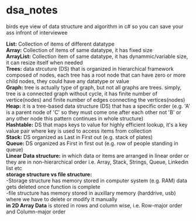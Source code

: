 # dsa_notes
birds eye view of data structure and algorithm in c# so you can save your ass infront of interviewee



**List:** Collection of items of different datatype <br />
**Array:** Collection of items of same datatype, it has fixed size <br />
**ArrayList:** Collection item of same datatype, it has dynammic/variable size, it can resize itself when needed <br />
**Trees:** data strcuture (DS) that is organized in hierarchical framework composed of nodes, each tree has a root node that can have zero or more child nodes, they could have any datatype or value <br />
**Graph:** tree is actually type of graph, but not all graphs are trees. simply, tree is a connected graph without cycle, it has finite number of vertice(nodes) and finite number of edges connecting the vertices(nodes) <br />
**Heap:** it is a tree-based data structure (DS) that has a specific order (e.g. 'A' is a parent node of 'C' so they must come one after each other not 'B' or any other node this pattern continues in whole structure) <br />
**Hashtable:** DS that maps keys to value for highly efficient lookup, it's a key value pair where key is used to access items from collection <br />
**Stack:** DS organized as Last in First out (e.g. stack of plates) <br />
**Queue:** DS organized as First in first out (e.g. row of people standing in queue) <br />
**Linear Data structure:** in which data or items are arranged in linear order or they are in non-hierarchical order i.e. Array, Stack, Strings, Queue, Linkedin list etc<br />
**storage structure vs file structure:** <br />
-Storage structure has memory stored in computer system (e.g. RAM) data gets deleted once function is complete<br />
-file structure has memory stored in auxillary memory (harddrive, usb)  where we have to delete or modify it manually<br />
**in 2D Array Data** is stored in rows and column wise, i.e. Row-major order and Column-major order<br />
